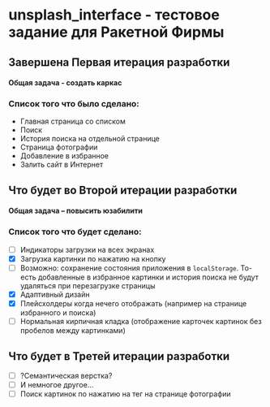 # unsplash_interface - тестовое задание для Ракетной Фирмы

## Завершена Первая итерация разработки

#### Общая задача - создать каркас

### Список того что было сделано:

- Главная страница со списком
- Поиск
- История поиска на отдельной странице
- Страница фотографии
- Добавление в избранное
- Залить сайт в Интернет

## Что будет во Второй итерации разработки

#### Общая задача – повысить юзабилити

### Список того что будет сделано:

- [ ] Индикаторы загрузки на всех экранах
- [x] Загрузка картинки по нажатию на кнопку
- [ ] Возможно: сохранение состояния приложения в `localStorage`. То-есть добавленные в избранное картинки и история поиска не будут удаляться при перезагрузке страницы
- [x] Адаптивный дизайн
- [x] Плейсхолдеры когда нечего отображать (например на странице избранного и поиска)
- [ ] Нормальная кирпичная кладка (отображение карточек картинок без пробелов между картинками)

## Что будет в Третей итерации разработки

- [ ] ?Семантическая верстка?
- [ ] И немногое другое...
- [ ] Поиск картинок по нажатию на тег на странице фотографии
